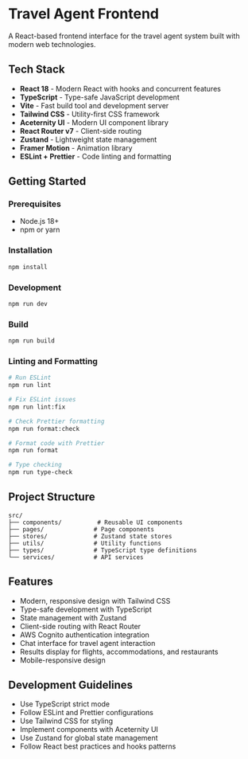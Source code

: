 # Travel Agent Frontend

A React-based frontend interface for the travel agent system built with modern web technologies.

## Tech Stack

- **React 18** - Modern React with hooks and concurrent features
- **TypeScript** - Type-safe JavaScript development
- **Vite** - Fast build tool and development server
- **Tailwind CSS** - Utility-first CSS framework
- **Aceternity UI** - Modern UI component library
- **React Router v7** - Client-side routing
- **Zustand** - Lightweight state management
- **Framer Motion** - Animation library
- **ESLint + Prettier** - Code linting and formatting

## Getting Started

### Prerequisites

- Node.js 18+ 
- npm or yarn

### Installation

```bash
npm install
```

### Development

```bash
npm run dev
```

### Build

```bash
npm run build
```

### Linting and Formatting

```bash
# Run ESLint
npm run lint

# Fix ESLint issues
npm run lint:fix

# Check Prettier formatting
npm run format:check

# Format code with Prettier
npm run format

# Type checking
npm run type-check
```

## Project Structure

```
src/
├── components/          # Reusable UI components
├── pages/              # Page components
├── stores/             # Zustand state stores
├── utils/              # Utility functions
├── types/              # TypeScript type definitions
└── services/           # API services
```

## Features

- Modern, responsive design with Tailwind CSS
- Type-safe development with TypeScript
- State management with Zustand
- Client-side routing with React Router
- AWS Cognito authentication integration
- Chat interface for travel agent interaction
- Results display for flights, accommodations, and restaurants
- Mobile-responsive design

## Development Guidelines

- Use TypeScript strict mode
- Follow ESLint and Prettier configurations
- Use Tailwind CSS for styling
- Implement components with Aceternity UI
- Use Zustand for global state management
- Follow React best practices and hooks patterns